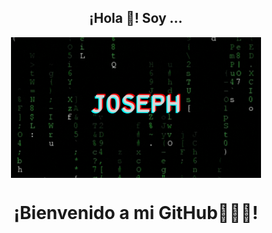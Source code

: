 <p align="center" width="400">
  <h2 align="center">¡Hola 👋! Soy ...</h2>
  <p align="center">
  <img align="center" width="400" src="https://raw.githubusercontent.com/JosephDonoso/JosephDonoso/main/img/presentacion.gif" alt="Imagen de presentaión"/>
  </p>
  <h1 align="center">¡Bienvenido a mi GitHub👨🏻‍💻!</h1>
</p>
